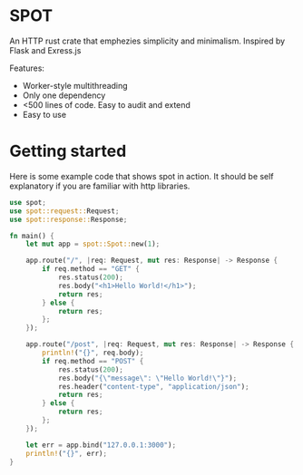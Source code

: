 # SPOT

An HTTP rust crate that emphezies simplicity and minimalism. Inspired by Flask and Exress.js

Features:

- Worker-style multithreading
- Only one dependency
- \<500 lines of code. Easy to audit and extend
- Easy to use

# Getting started

Here is some example code that shows spot in action. It should be self explanatory if you are familiar with http libraries.

```rust
use spot;
use spot::request::Request;
use spot::response::Response;

fn main() {
    let mut app = spot::Spot::new(1);

    app.route("/", |req: Request, mut res: Response| -> Response {
        if req.method == "GET" {
            res.status(200);
            res.body("<h1>Hello World!</h1>");
            return res;
        } else {
            return res;
        };
    });

    app.route("/post", |req: Request, mut res: Response| -> Response {
        println!("{}", req.body);
        if req.method == "POST" {
            res.status(200);
            res.body("{\"message\": \"Hello World!\"}");
            res.header("content-type", "application/json");
            return res;
        } else {
            return res;
        };
    });

    let err = app.bind("127.0.0.1:3000");
    println!("{}", err);
}

```
